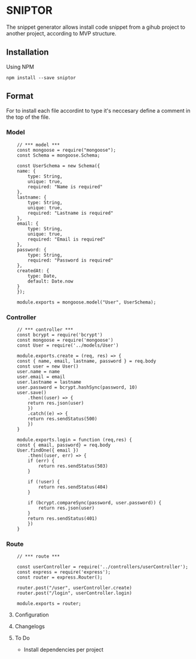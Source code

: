 # SNIPTOR

The snippet generator allows install code snippet from a gihub project to another project, according to MVP structure.

## Installation

Using NPM
```
npm install --save sniptor
```

## Format

For to install each file accordint to type it's neccesary define a comment in the top of the file.

### Model

```
    // *** model ***
    const mongoose = require("mongoose");
    const Schema = mongoose.Schema;

    const UserSchema = new Schema({
    name: {
        type: String, 
        unique: true, 
        required: "Name is required"
    },
    lastname: {
        type: String, 
        unique: true, 
        required: "Lastname is required"
    },
    email: {
        type: String, 
        unique: true, 
        required: "Email is required"
    },
    password: { 
        type: String, 
        required: "Password is required"
    },
    createdAt: { 
        type: Date, 
        default: Date.now
    }
    });

    module.exports = mongoose.model("User", UserSchema);
```

### Controller

```
    // *** controller ***
    const bcrypt = require('bcrypt')
    const mongoose = require('mongoose')
    const User = require('../models/User')

    module.exports.create = (req, res) => {
    const { name, email, lastname, password } = req.body
    const user = new User()
    user.name = name
    user.email = email
    user.lastname = lastname
    user.password = bcrypt.hashSync(password, 10)
    user.save()
        .then((user) => {
        return res.json(user)
        })
        .catch((e) => {
        return res.sendStatus(500)
        })
    }

    module.exports.login = function (req,res) {
    const { email, password} = req.body
    User.findOne({ email })
        .then((user, err) => {
        if (err) {
            return res.sendStatus(503)
        }
        
        if (!user) {
            return res.sendStatus(404)
        }
        
        if (bcrypt.compareSync(password, user.password)) { 
            return res.json(user)
        }
        return res.sendStatus(401)
        })
    }
```

### Route

```
    // *** route ***

    const userController = require('../controllers/userController');
    const express = require('express');
    const router = express.Router();

    router.post("/user", userController.create)
    router.post("/login", userController.login)

    module.exports = router;
```

3. Configuration



3. Changelogs

4. To Do

    - Install dependencies per project
